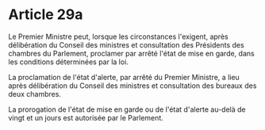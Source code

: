 # Article 29a

Le Premier Ministre peut, lorsque les circonstances l'exigent, après délibération du
Conseil des ministres et consultation des Présidents des chambres du Parlement,
proclamer par arrêté l'état de mise en garde, dans les conditions déterminées par la
loi.

La proclamation de l'état d'alerte, par arrêté du Premier Ministre, a lieu après
délibération du Conseil des ministres et consultation des bureaux des deux
chambres.

La prorogation de l'état de mise en garde ou de l'état d'alerte au-delà de vingt et un
jours est autorisée par le Parlement.
